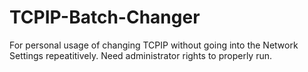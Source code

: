 # TCPIP-Batch-Changer
For personal usage of changing TCPIP without going into the Network Settings repeatitively.
Need administrator rights to properly run.
